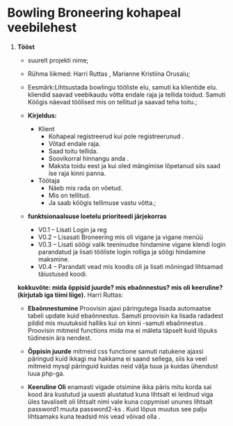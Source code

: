 # Bowling Broneering kohapeal veebilehest


1. **Tööst**
    * suurelt projekti nime;
    * Rühma liikmed: Harri Ruttas , Marianne Kristiina Orusalu;
    *  Eesmärk:Lihtsustada bowlingu tööliste elu, samuti ka klientide elu. kliendid saavad veebikaudu võtta endale raja ja tellida toidud. Samuti Köögis näevad töölised mis on tellitud ja saavad teha toitu.;
    * **Kirjeldus:**
		* Klient
			* Kohapeal registreerud kui pole registreerunud .
			* Võtad endale raja. 
			* Saad toitu tellida.
			* Soovikorral hinnangu anda .
			* Maksta toidu eest ja kui oled mängimise lõpetanud siis saad ise raja kinni panna.
		* Töötaja
			* Näeb mis rada on võetud.
			* Mis on tellitud.
			* Ja saab köögis tellimuse vastu võtta.;

    * **funktsionaalsuse loetelu prioriteedi järjekorras**
        * V0.1 – Lisati Login ja reg
        * V0.2 – Lisasati Broneering mis oli vigane ja vigane menüü
        * V0.3 – Lisati söögi valik teeninudse hindamine vigane klendi login parandatud ja lisati tööliste login rolliga ja söögi hindamine maksmine.
        * V0.4 – Parandati vead mis koodis oli ja lisati mõningad lihtsamad täiustused koodi.

    

    **kokkuvõte: mida õppisid juurde? mis ebaõnnestus? mis oli keeruline? (kirjutab iga tiimi liige).**
	Harri Ruttas:

    * **Ebaõnnestumine** Proovisin ajaxi päringutega lisada automaatse tabeli update kuid ebaõnnestus. Samuti proovisin ka lisada radadest pildid mis muutuksid halliks kui on kinni -samuti ebaõnnestus . Proovisin mitmeid functions mida ma ei mäleta täpselt kuid lõpuks tüdinesin ära nendest.

    * **Õppisin juurde** mitmeid css functione samuti natukene ajaxsi päringud kuid ikkagi ma hakkama ei saand sellega, siis ka veel mitmeid mysql päringuid kuidas neid välja tuua ja kuidas ühendust luua php-ga. 

    * **Keeruline Oli** enamasti vigade otsimine ikka päris mitu korda sai kood ära kustutud ja uuesti alustatud kuna lihtsalt ei leidnud viga üles tavaliselt oli lihtsalt nimi vale kuna copymisel ununes lihtsalt password1 muuta password2-ks . Kuid lõpus muutus see palju lihtsamaks kuna teadsid mis vead võivad olla .


